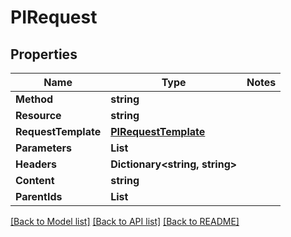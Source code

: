 # PIRequest

## Properties
Name | Type | Notes
------------ | ------------- | -------------
**Method** | **string**
**Resource** | **string**
**RequestTemplate** | **[**PIRequestTemplate**](../Model/PIRequestTemplate.md)**
**Parameters** | **List<string>**
**Headers** | **Dictionary<string, string>**
**Content** | **string**
**ParentIds** | **List<string>**

[[Back to Model list]](../../README.md#documentation-for-models) [[Back to API list]](../../README.md#documentation-for-api-endpoints) [[Back to README]](../../README.md)
